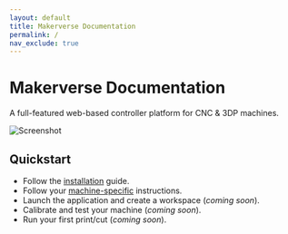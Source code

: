 ```yaml
---
layout: default
title: Makerverse Documentation
permalink: /
nav_exclude: true
---
```


# Makerverse Documentation

A full-featured web-based controller platform for CNC & 3DP machines.

![Screenshot](/assets/screenshot.png)

## Quickstart

- Follow the [installation](/installation/) guide.
- Follow your [machine-specific](/machines/) instructions.
- Launch the application and create a workspace (_coming soon_).
- Calibrate and test your machine (_coming soon_).
- Run your first print/cut (_coming soon_).
